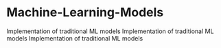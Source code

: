 # Machine-Learning-Models
Implementation of traditional ML models
Implementation of traditional ML models
Implementation of traditional ML models
